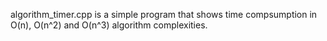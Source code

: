 algorithm_timer.cpp is a simple program that shows time compsumption in O(n), O(n^2) and O(n^3) algorithm complexities.
